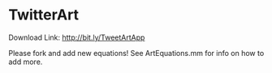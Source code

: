 TwitterArt
==========

Download Link: http://bit.ly/TweetArtApp

Please fork and add new equations! See ArtEquations.mm for info on how to add more.
